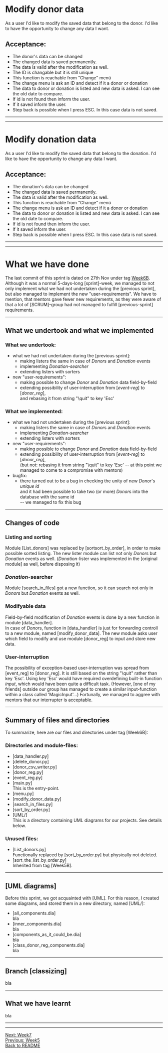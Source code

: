 # Modify donor data

As a user I'd like to modify the saved data that belong to the donor.
I'd like to have the opportunity to change any data I want.

## Acceptance:

* The donor's data can be changed
* The changed data is saved permanently.
* The data is valid after the modification as well.
* The ID is changable but it is still unique
* This function is reachable from "Change" menü
* The change menu is ask an ID and detect if it a donor or donation
* The data to donor or donation is listed and new data is asked. I can see the old date to compare.
* If id is not found then inform the user.
* If it saved inform the user.
* Step back is possible when I press ESC. In this case data is not saved.

----------------------------------------------
----------------------------------------------

# Modify donation data

As a user I'd like to modify the saved data that belong to the donation.
I'd like to have the opportunity to change any data I want.

## Acceptance:

* The donation's data can be changed
* The changed data is saved permanently.
* The data is valid after the modification as well.
* This function is reachable from "Change" menü
* The change menu is ask an ID and detect if it a donor or donation
* The data to donor or donation is listed and new data is asked. I can see the old date to compare.
* If id is not found then inform the user.
* If it saved inform the user.
* Step back is possible when I press ESC. In this case data is not saved.

------------------------------------------------
------------------------------------------------

# What we have done

The last commit of this sprint is dated on 27th Nov under tag [Week6B](https://github.com/KoicsD/CharliesAngels/tree/Week6B).
Although it was a normal 5-days-long [sprint]-week, we managed to not only implement what we had not undertaken during the [previous sprint], but also managed to implement the new "user-requirements".
We have to mention, that mentors gave fewer new requirements, as they were aware of that a lot of [SCRUM]-group had not managed to fulfill [previous-sprint] requirements.

--------------------------

## What we undertook and what we implemented

### What we undertook:
* what we had not undertaken during the [previous sprint]:
  * making listers the same in case of *Donor*s and *Donation* events
  * implementing *Donation-searcher*
  * extending listers with sorters
* new "user-requirements":
  * making possible to change *Donor* and *Donation* data field-by-field
  * extending possibility of user-interruption from [*event-reg*] to [*donor_reg*],  
    and rebasing it from string "\quit" to key 'Esc'

### What we implemented:
* what we had not undertaken during the [previous sprint]:
  * making listers the same in case of *Donor*s and *Donation* events
  * implementing *Donation-searcher*
  * extending listers with sorters
* new "user-requirements":
  * making possible to change *Donor* and *Donation* data field-by-field
  * extending possibility of user-interruption from [*event-reg*] to [*donor_reg*],  
    (but not: rebasing it from string "\quit" to key 'Esc'
    -- at this point we managed to come to a compromise with mentors)
* bugfix:
  * there turned out to be a bug in checking the unity of new *Donor*'s *unique id*  
    and it had been possible to take two (or more) *Donor*s into the database with the same id  
    -- we managed to fix this bug

--------------------------

## Changes of code

### Listing and sorting
Module [List_donors] was replaced by [sortsort_by_order], in order to make possible sorted listing.
The new lister module can list not only *Donor*s but *Donation* events as well.
(*Donation*-lister was implemented in the [original module] as well, before disposing it)

### *Donation*-searcher
Module [search_in_files] got a new function, so it can search not only in *Donor*s but *Donation* events as well.

### Modifyable data
Field-by-field modification of *Donation* events is done by a new function in module [data_handler].  
In case of *Donor*s, function in [data_handler] is just for forwarding controll to a new module, named [modify_donor_data].
The new module asks user which field to modify and use module [donor_reg] to input and store new data.

### User-interruption
The possibility of exception-based user-interruption was spread from [event_reg] to [donor_reg].
It is still based on the string "\quit" rather than key 'Esc'.
Using key 'Esc' would have required overdefining built-in function *input*, which would have been quite a difficult task.
(However, [one of my friends] outside our group has managed to create a similar input-function within a class called 'MagicInput'...)
Fortunally, we managed to aggree with mentors that our interrupter is acceptable.

--------------------------

## Summary of files and directories

To summarize, here are our files and directories under tag [Week6B]:

### Directories and module-files:
* [data_handler.py]  
* [delete_donor.py]  
* [donor_csv_writer.py]  
* [donor_reg.py]  
* [event_reg.py]  
* [main.py]  
  This is the entry-point.  
* [menu.py]  
* [modify_donor_data.py]  
* [search_in_files.py]  
* [sort_by_order.py]  
* [UML/]  
  This is a directory containing UML diagrams for our projects. See details below.

### Unused files:
* [List_donors.py]  
  Functionally replaced by [sort_by_order.py] but physically not deleted.  
* [sort_the_list_by_order.py]  
  Inherited from tag [Week5B].

--------------------------

## [UML diagrams]
Before this sprint, we got acquainted with [UML]. For this reason, I created some diagrams, and stored them in a new directory, named [UML/]:
* [all_components.dia]  
  bla  
* [inner_components.dia]  
  bla  
* [components_as_it_could_be.dia]  
  bla  
* [class_donor_reg_components.dia]  
  bla

--------------------------

## Branch [classizing]

bla

--------------------------

## What we have learnt

bla

------------------------------------------------
------------------------------------------------

[Next: Week7](OrdersWeek7.md)  
[Previous: Week5](OrdersWeek5.md)  
[Back to README](../README.md)
